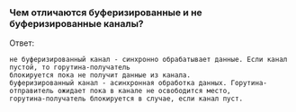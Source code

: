 <h3>Чем отличаются буферизированные и не буферизированные каналы?</h3>

Ответ:
```text
не буферизированный канал - синхронно обрабатывает данные. Если канал пустой, то горутина-получатель 
блокируется пока не получит данные из канала.
буферизированный канал - асинхронная обработка данных. Горутина-отправитель ожидает пока в канале не освободится место, 
горутина-получатель блокируется в случае, если канал пуст.  
```
